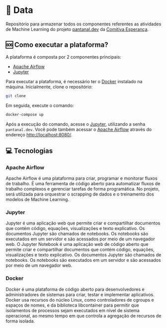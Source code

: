 # 🎲 Data
Repositório para armazenar todos os componentes referentes as atividades de Machine Learning do projeto [pantanal.dev](<Pantanal.dev>) da [Comitiva Esperança](<https://github.com/comitivaesperanca>).

## 🆘 Como executar a plataforma?
A plataforma é composta por 2 componentes principais:
- [Apache Airflow](<https://airflow.apache.org/>)
- [Jupyter](<https://jupyter.org/>)

Para executar a plataforma, é necessário ter o [Docker](<https://www.docker.com/>) instalado na máquina.
Inicialmente, clone o repositório:
```bash
git clone
```
Em seguida, execute o comando:
```bash
docker-compose up
```
Após a execução do comando, acesse o [Jupyter](<http://localhost:8888/>), utilizando a senha `pantanal.dev`.
Você pode também acessar o [Apache Airflow](https://airflow.apache.org/) através do endereço [http://localhost:8080/](<http://localhost:8080/>).

## 💻 Tecnologias

### Apache Airflow
Apache Airflow é uma plataforma para criar, programar e monitorar fluxos de trabalho. É uma ferramenta de código aberto para automatizar fluxos de trabalho complexos e gerenciar tarefas de forma programática.
No projeto, será utilizada para orquestrar o scrapping de dados e o treinamento dos modelos de Machine Learning.

### Jupyter 
Jupyter é uma aplicação web que permite criar e compartilhar documentos que contém código, equações, visualizações e texto explicativo. Os documentos Jupyter são chamados de notebooks. Os notebooks são executados em um servidor e são acessados por meio de um navegador web. O Jupyter Notebook é uma aplicação web de código aberto que permite criar e compartilhar documentos que contém código, equações, visualizações e texto explicativo. Os documentos Jupyter são chamados de notebooks. Os notebooks são executados em um servidor e são acessados por meio de um navegador web.

### Docker
Docker é uma plataforma de código aberto para desenvolvedores e administradores de sistemas para criar, testar e implementar aplicativos. Docker usa recursos do núcleo Linux, como controladores de cgroups e espaços de nomes, e da biblioteca libcontainer para permitir que isolamentos de processos sejam executados em nível de sistema operacional, ao mesmo tempo em que controla a agregação de recursos de forma isolada.
